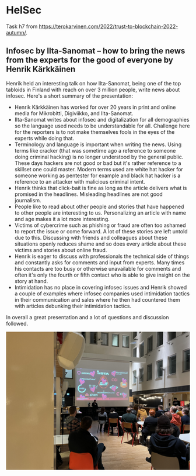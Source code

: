 # HelSec
Task h7 from https://terokarvinen.com/2022/trust-to-blockchain-2022-autumn/.

## Infosec by Ilta-Sanomat – how to bring the news from the experts for the good of everyone by Henrik Kärkkäinen
Henrik held an interesting talk on how Ilta-Sanomat, being one of the top tabloids in Finland with reach on over 3 million people, write news about infosec. Here's a short summary of the presentation:

+ Henrik Kärkkäinen has worked for over 20 years in print and online media for Mikrobitti, Digiviikko, and Ilta-Sanomat.
+ Ilta-Sanomat writes about infosec and digitalization for all demographies so the language used needs to be understandable for all. Challenge here for the reporters is to not make themselves fools in the eyes of the experts while doing that.
+ Terminology and language is important when writing the news. Using terms like cracker (that was sometime ago a reference to someone doing criminal hacking) is no longer understood by the general public. These days hackers are not good or bad but it's rather reference to a skillset one could master. Modern terms used are white hat hacker for someone working as pentester for example and black hat hacker is a reference to an attacker with malicious criminal intent.
+ Henrik thinks that click-bait is fine as long as the article delivers what is promised in the headlines. Misleading headlines are not good journalism.
+ People like to read about other people and stories that have happened to other people are interesting to us. Personalizing an article with name and age makes it a lot more interesting.
+ Victims of cybercrime such as phishing or fraud are often too ashamed to report the issue or come forward. A lot of these stories are left untold due to this. Discussing with friends and colleagues about these situations openly reduces shame and so does every article about these victims and stories about online fraud.
+ Henrik is eager to discuss with professionals the technical side of things and constantly asks for comments and input from experts. Many times his contacts are too busy or otherwise unavailable for comments and often it's only the fourth or fifth contact who is able to give insight on the story at hand.
+ Intimidation has no place in covering infosec issues and Henrik showed a couple of examples where infosec companies used intimidation tactics in their communication and sales where he then had countered them with articles debunking their intimidation tactics.

In overall a great presentation and a lot of questions and discussion followed.

![helsec](./helsec.jpg)
